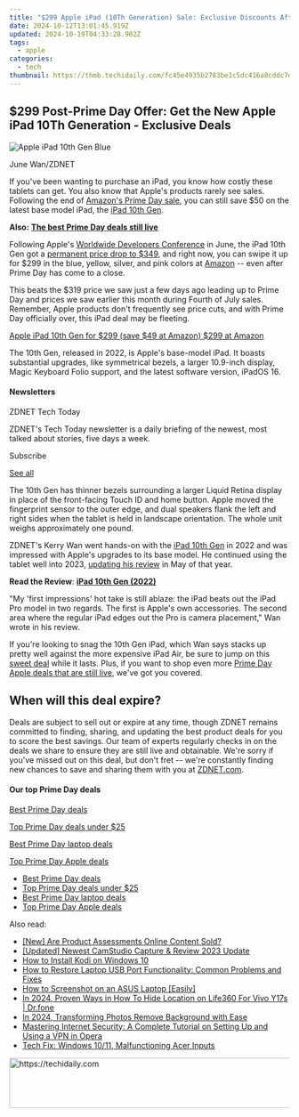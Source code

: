 ```yaml
---
title: "$299 Apple iPad (10Th Generation) Sale: Exclusive Discounts After Prime Day - ZDNet"
date: 2024-10-12T13:01:45.919Z
updated: 2024-10-19T04:33:28.902Z
tags:
  - apple
categories:
  - tech
thumbnail: https://thmb.techidaily.com/fc45e4935b2783be1c5dc416a8cddc7dff02a0dd6e0a55facead0cef258b81de.jpg
---
```


## $299 Post-Prime Day Offer: Get the New Apple iPad 10Th Generation - Exclusive Deals

![Apple iPad 10th Gen Blue](https://www.zdnet.com/a/img/resize/db00f131a5734b9f467be430dbd4754d70aad3be/2022/10/23/24bfeedd-adc7-4b2a-88a9-63cd9fdf8621/apple-ipad-10th-gen-blue.jpg?auto=webp&width=1280)

June Wan/ZDNET

If you've been wanting to purchase an iPad, you know how costly these tablets can get. You also know that Apple's products rarely see sales. Following the end of [Amazon's Prime Day sale](https://www.zdnet.com/article/amazon-prime-day-2024-everything-you-need-to-know/), you can still save $50 on the latest base model iPad, the [iPad 10th Gen](https://buy.geni.us/Proxy.ashx?TSID=368250&GR%5FURL=https%3A%2F%2Fwww.amazon.com%2FApple-2022-10-9-inch-iPad-Wi-Fi%2Fdp%2FB0BJLXMVMV%3Ftag%3Dzd-buy-button-20%26ascsubtag%3D%5F%5FCOM%5FCLICK%5FID%5F%5F%7Ce2cf6d0c-12ec-4c71-8c47-16f60824bf7c%7Cdtp&dtb=1).

**Also:** [**The best Prime Day deals still live**](https://www.zdnet.com/article/best-amazon-prime-day-deals-live-2024-07-17/)

Following Apple's [Worldwide Developers Conference](https://www.zdnet.com/article/every-new-feature-apple-unveiled-for-iphone-ipad-mac-and-more-this-fall-including-ai/) in June, the iPad 10th Gen got a [permanent price drop to $349](https://www.zdnet.com/article/this-349-ipad-was-sneakily-the-best-announcement-during-apples-let-loose-event/), and right now, you can swipe it up for $299 in the blue, yellow, silver, and pink colors at [Amazon](https://buy.geni.us/Proxy.ashx?TSID=368250&GR%5FURL=https%3A%2F%2Fwww.amazon.com%2FApple-2022-10-9-inch-iPad-Wi-Fi%2Fdp%2FB0BJLXMVMV%3Ftag%3Dzd-buy-button-20%26ascsubtag%3D%5F%5FCOM%5FCLICK%5FID%5F%5F%7Ce2cf6d0c-12ec-4c71-8c47-16f60824bf7c%7Cdtp&dtb=1) \-- even after Prime Day has come to a close.

This beats the $319 price we saw just a few days ago leading up to Prime Day and prices we saw earlier this month during Fourth of July sales. Remember, Apple products don't frequently see price cuts, and with Prime Day officially over, this iPad deal may be fleeting.

[Apple iPad 10th Gen for $299 (save $49 at Amazon) $299 at Amazon](https://buy.geni.us/Proxy.ashx?TSID=368250&GR%5FURL=https%3A%2F%2Fwww.amazon.com%2FApple-2022-10-9-inch-iPad-Wi-Fi%2Fdp%2FB0BJLXMVMV%3Ftag%3Dzd-buy-button-20%26ascsubtag%3D%5F%5FCOM%5FCLICK%5FID%5F%5F%7Ce2cf6d0c-12ec-4c71-8c47-16f60824bf7c%7Cdtp&dtb=1)

The 10th Gen, released in 2022, is Apple's base-model iPad. It boasts substantial upgrades, like symmetrical bezels, a larger 10.9-inch display, Magic Keyboard Folio support, and the latest software version, iPadOS 16\. 

#### Newsletters

ZDNET Tech Today

ZDNET's Tech Today newsletter is a daily briefing of the newest, most talked about stories, five days a week.

 Subscribe

[See all](https://www.zdnet.com/newsletters/)

The 10th Gen has thinner bezels surrounding a larger Liquid Retina display in place of the front-facing Touch ID and home button. Apple moved the fingerprint sensor to the outer edge, and dual speakers flank the left and right sides when the tablet is held in landscape orientation. The whole unit weighs approximately one pound.

ZDNET's Kerry Wan went hands-on with the [iPad 10th Gen](https://buy.geni.us/Proxy.ashx?TSID=368250&GR%5FURL=https%3A%2F%2Fwww.amazon.com%2FApple-2022-10-9-inch-iPad-Wi-Fi%2Fdp%2FB0BJLXMVMV%3Ftag%3Dzd-buy-button-20%26ascsubtag%3D%5F%5FCOM%5FCLICK%5FID%5F%5F%7Ce2cf6d0c-12ec-4c71-8c47-16f60824bf7c%7Cdtp&dtb=1) in 2022 and was impressed with Apple's upgrades to its base model. He continued using the tablet well into 2023, [updating his review](https://www.zdnet.com/article/ipad-10th-gen-2022-review/) in May of that year.

**Read the Review**: [**iPad 10th Gen (2022)**](https://www.zdnet.com/article/ipad-10th-gen-2022-review/)

"My 'first impressions' hot take is still ablaze: the iPad beats out the iPad Pro model in two regards. The first is Apple's own accessories. The second area where the regular iPad edges out the Pro is camera placement," Wan wrote in his review. 

If you're looking to snag the 10th Gen iPad, which Wan says stacks up pretty well against the more expensive iPad Air, be sure to jump on this [sweet deal](https://buy.geni.us/Proxy.ashx?TSID=368250&GR%5FURL=https%3A%2F%2Fwww.amazon.com%2FApple-2022-10-9-inch-iPad-Wi-Fi%2Fdp%2FB0BJLXMVMV%3Ftag%3Dzd-buy-button-20%26ascsubtag%3D%5F%5FCOM%5FCLICK%5FID%5F%5F%7Ce2cf6d0c-12ec-4c71-8c47-16f60824bf7c%7Cdtp&dtb=1) while it lasts. Plus, if you want to shop even more [Prime Day Apple deals that are still live](https://www.zdnet.com/article/best-prime-day-apple-deals-still-available-2024/), we've got you covered.

## When will this deal expire?

Deals are subject to sell out or expire at any time, though ZDNET remains committed to finding, sharing, and updating the best product deals for you to score the best savings. Our team of experts regularly checks in on the deals we share to ensure they are still live and obtainable. We're sorry if you've missed out on this deal, but don't fret -- we're constantly finding new chances to save and sharing them with you at [ZDNET.com](https://www.zdnet.com/). 

#### Our top Prime Day deals

[Best Prime Day deals](https://www.zdnet.com/article/best-amazon-prime-day-deals-2024-07-17/ "Best Prime Day deals")

[Top Prime Day deals under $25](https://www.zdnet.com/article/best-amazon-prime-day-deals-under-still-around/ "Top Prime Day deals under $25")

[Best Prime Day laptop deals](https://www.zdnet.com/article/best-prime-day-laptop-deals-still-around/ "Best Prime Day laptop deals")

[Top Prime Day Apple deals](https://www.zdnet.com/article/best-prime-day-apple-deals-still-around-2024/ "Top Prime Day Apple deals")

* [Best Prime Day deals](https://www.zdnet.com/article/best-amazon-prime-day-deals-2024-07-17/ "Best Prime Day deals")
* [Top Prime Day deals under $25](https://www.zdnet.com/article/best-amazon-prime-day-deals-under-still-around/ "Top Prime Day deals under $25")
* [Best Prime Day laptop deals](https://www.zdnet.com/article/best-prime-day-laptop-deals-still-around/ "Best Prime Day laptop deals")
* [Top Prime Day Apple deals](https://www.zdnet.com/article/best-prime-day-apple-deals-still-around-2024/ "Top Prime Day Apple deals")

<ins class="adsbygoogle"
     style="display:block"
     data-ad-format="autorelaxed"
     data-ad-client="ca-pub-7571918770474297"
     data-ad-slot="1223367746"></ins>

<ins class="adsbygoogle"
     style="display:block"
     data-ad-client="ca-pub-7571918770474297"
     data-ad-slot="8358498916"
     data-ad-format="auto"
     data-full-width-responsive="true"></ins>

<span class="atpl-alsoreadstyle">Also read:</span>
<div><ul>
<li><a href="https://extra-lessons.techidaily.com/new-are-product-assessments-online-content-sold/"><u>[New] Are Product Assessments Online Content Sold?</u></a></li>
<li><a href="https://remote-screen-capture.techidaily.com/updated-newest-camstudio-capture-and-review-2023-update/"><u>[Updated] Newest CamStudio Capture & Review 2023 Update</u></a></li>
<li><a href="https://tech-renaissance.techidaily.com/how-to-install-kodi-on-windows-10/"><u>How to Install Kodi on Windows 10</u></a></li>
<li><a href="https://tech-renaissance.techidaily.com/how-to-restore-laptop-usb-port-functionality-common-problems-and-fixes/"><u>How to Restore Laptop USB Port Functionality: Common Problems and Fixes</u></a></li>
<li><a href="https://tech-renaissance.techidaily.com/how-to-screenshot-on-an-asus-laptop-easily/"><u>How to Screenshot on an ASUS Laptop [Easily]</u></a></li>
<li><a href="https://review-topics.techidaily.com/in-2024-proven-ways-in-how-to-hide-location-on-life360-for-vivo-y17s-drfone-by-drfone-virtual-android/"><u>In 2024, Proven Ways in How To Hide Location on Life360 For Vivo Y17s | Dr.fone</u></a></li>
<li><a href="https://fox-cloud.techidaily.com/in-2024-transforming-photos-remove-background-with-ease/"><u>In 2024, Transforming Photos Remove Background with Ease</u></a></li>
<li><a href="https://tech-renaissance.techidaily.com/mastering-internet-security-a-complete-tutorial-on-setting-up-and-using-a-vpn-in-opera/"><u>Mastering Internet Security: A Complete Tutorial on Setting Up and Using a VPN in Opera</u></a></li>
<li><a href="https://win-howtos.techidaily.com/tech-fix-windows-1011-malfunctioning-acer-inputs/"><u>Tech Fix: Windows 10/11, Malfunctioning Acer Inputs</u></a></li>
</ul></div>

<!-- affiliate ads begin -->
<a href="https://appsumo.8odi.net/c/5597632/2043593/7443" target="_top" id="2043593">
  <img src="//a.impactradius-go.com/display-ad/7443-2043593" border="0" alt="https://techidaily.com" width="728" height="90"/>
</a>
<img height="0" width="0" src="https://appsumo.8odi.net/i/5597632/2043593/7443" style="position:absolute;visibility:hidden;" border="0" />
<!-- affiliate ads end -->

